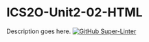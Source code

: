 # ICS2O-Unit2-02-HTML
Description goes here.
[![GitHub Super-Linter](https://github.com/Aiden-Kwong/ICS2O-Unit2-02-HTML/workflows/Lint%20Code%20Base/badge.svg)](https://github.com/marketplace/actions/super-linter)
